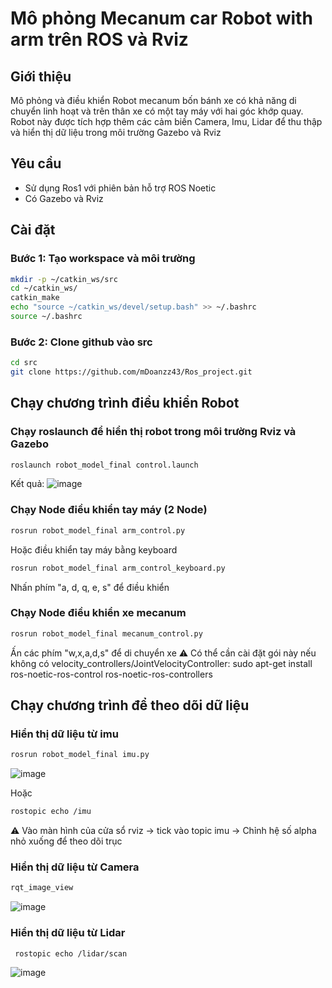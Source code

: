 # Mô phỏng Mecanum car Robot with arm trên ROS và Rviz

## Giới thiệu 
Mô phỏng và điều khiển Robot mecanum bốn bánh xe có khả năng di chuyển linh hoạt và trên thân xe có một tay máy với hai góc khớp quay. Robot này được tích hợp thêm các cảm biến Camera, Imu, Lidar để thu thập và hiển thị dữ liệu trong môi trường Gazebo và Rviz

## Yêu cầu
- Sử dụng Ros1 với phiên bản hỗ trợ ROS Noetic
- Có Gazebo và Rviz

## Cài đặt

### Bước 1: Tạo workspace và môi trường
```bash
mkdir -p ~/catkin_ws/src
cd ~/catkin_ws/
catkin_make
echo "source ~/catkin_ws/devel/setup.bash" >> ~/.bashrc
source ~/.bashrc
```

### Bước 2: Clone github vào src
```bash
cd src
git clone https://github.com/mDoanzz43/Ros_project.git
```

## Chạy chương trình điều khiển Robot
### Chạy roslaunch để hiển thị robot trong môi trường Rviz và Gazebo
``` bash
roslaunch robot_model_final control.launch
```
Kết quả:
![image](https://github.com/user-attachments/assets/0c6bf812-9f3e-440c-89ad-48933ffb2ba2)


### Chạy Node điều khiển tay máy (2 Node)
``` bash
rosrun robot_model_final arm_control.py
```

Hoặc điều khiển tay máy bằng keyboard

``` bash
rosrun robot_model_final arm_control_keyboard.py
```
Nhấn phím "a, d, q, e, s" để điều khiển
### Chạy Node điều khiển xe mecanum

``` bash
rosrun robot_model_final mecanum_control.py
```
Ấn các phím "w,x,a,d,s" để di chuyển xe
⚠️ Có thể cần cài đặt gói này nếu không có velocity_controllers/JointVelocityController: sudo apt-get install ros-noetic-ros-control ros-noetic-ros-controllers

## Chạy chương trình để theo dõi dữ liệu
### Hiển thị dữ liệu từ imu
``` bash
rosrun robot_model_final imu.py
```
![image](https://github.com/user-attachments/assets/bca98df8-0593-4e78-bca6-b666758eb8de)

Hoặc

``` bash
rostopic echo /imu
```
⚠️ Vào màn hình của cửa sổ rviz -> tick vào topic imu -> Chỉnh hệ số alpha nhỏ xuống để theo dõi trục

### Hiển thị dữ liệu từ Camera
``` bash
rqt_image_view
```
![image](https://github.com/user-attachments/assets/e36abf3f-c1b7-44c3-85ef-0a03050267fc)


### Hiển thị dữ liệu từ Lidar
``` bash
 rostopic echo /lidar/scan
```
![image](https://github.com/user-attachments/assets/295a4a25-c703-47c9-84b7-20bd0258860d)

